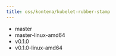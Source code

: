 ```yaml
---
title: oss/kontena/kubelet-rubber-stamp
---
```

- master
- master-linux-amd64
- v0.1.0
- v0.1.0-linux-amd64
